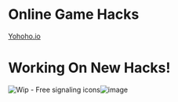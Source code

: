 # Online Game Hacks

<a href="https://github.com/EliMendez19/Online-Game-Hacks/blob/main/Yohoho.io%20Maxed%20Out%20Hack">Yohoho.io</a>

# Working On New Hacks!
<img src="https://cdn-icons-png.flaticon.com/512/6051/6051164.png" alt="Wip - Free signaling icons"/>![image](https://user-images.githubusercontent.com/100329425/215171501-09c61c5d-4007-4650-8c7b-136d6e7f8046.png)
